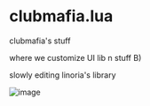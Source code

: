 # clubmafia.lua #
clubmafia's stuff

where we customize UI lib n stuff B)

slowly editing linoria's library

![image](https://user-images.githubusercontent.com/86266398/219925396-1805c292-980d-4bb0-8e67-fd4d84445056.png)
